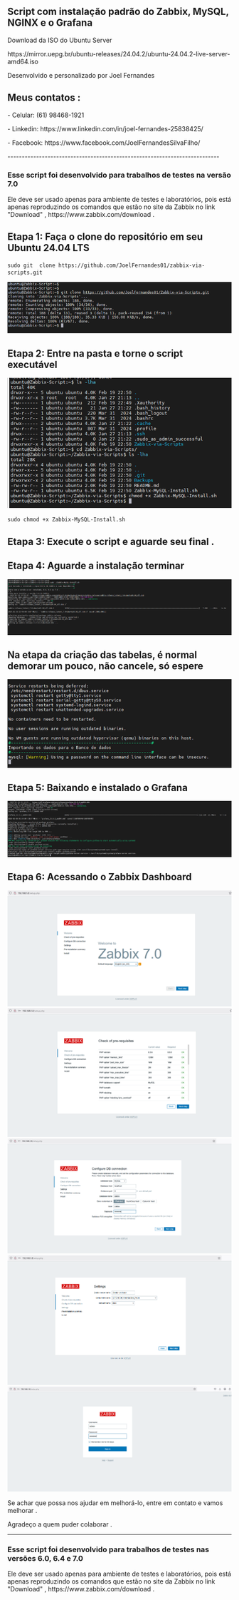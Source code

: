 <h2>Script com instalação padrão do Zabbix, MySQL, NGINX e o Grafana </h2>

<p>Download da ISO do Ubuntu Server</p>
<p>https://mirror.uepg.br/ubuntu-releases/24.04.2/ubuntu-24.04.2-live-server-amd64.iso</p>

<p>Desenvolvido e personalizado por Joel Fernandes</p>
<h2>Meus contatos :</h2>
<p>- Celular:  (61) 98468-1921</p>
<p>- Linkedin: https://www.linkedin.com/in/joel-fernandes-25838425/</p>
<p>- Facebook: https://www.facebook.com/JoelFernandesSilvaFilho/</p>
--------------------------------------------------------------------------
<h3>Esse script foi desenvolvido para trabalhos de testes na versão 7.0</h3>
Ele deve ser usado apenas para ambiente de testes e laboratórios, pois está apenas reproduzindo os comandos que estão no site da Zabbix no link "Download" , https://www.zabbix.com/download .

## Etapa 1: Faça o clone do repositório em seu Ubuntu 24.04 LTS

````
sudo git  clone https://github.com/JoelFernandes01/zabbix-via-scripts.git
````
![alt text](pictures/gitclone.PNG)

## Etapa 2: Entre na pasta e torne o script executável
![](pictures/chmodZabbix-MySQL-Install.PNG)

````
sudo chmod +x Zabbix-MySQL-Install.sh
````

## Etapa 3: Execute o script e aguarde seu final .

## Etapa 4: Aguarde a instalação terminar
![alt text](pictures/inicio-da-instalacao.PNG)

## Na etapa da criação das tabelas, é normal demorar um pouco, não cancele, só espere
![alt text](pictures/mysql-instance.PNG)

## Etapa 5: Baixando e instalado o Grafana
![alt text](pictures/grafana-install.PNG)

## Etapa 6: Acessando o Zabbix Dashboard
![alt text](pictures/welcome-zabbix.PNG)
![alt text](pictures/check.PNG)
![alt text](pictures/configure-banco.PNG)
![alt text](pictures/settings.PNG)
![alt text](pictures/login-zabbix.PNG)

Se achar que possa nos ajudar em melhorá-lo, entre em contato e vamos melhorar .

Agradeço a quem puder colaborar .

--------------------------------------------------------------------------
<h3>Esse script foi desenvolvido para trabalhos de testes nas versões 6.0, 6.4 e 7.0</h3>
Ele deve ser usado apenas para ambiente de testes e laboratórios, pois está apenas reproduzindo os comandos que estão no site da Zabbix no link "Download" , https://www.zabbix.com/download .